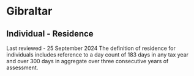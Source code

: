 # Gibraltar
## Individual - Residence
Last reviewed - 25 September 2024
The definition of residence for individuals includes reference to a day count of 183 days in any tax year and over 300 days in aggregate over three consecutive years of assessment.
